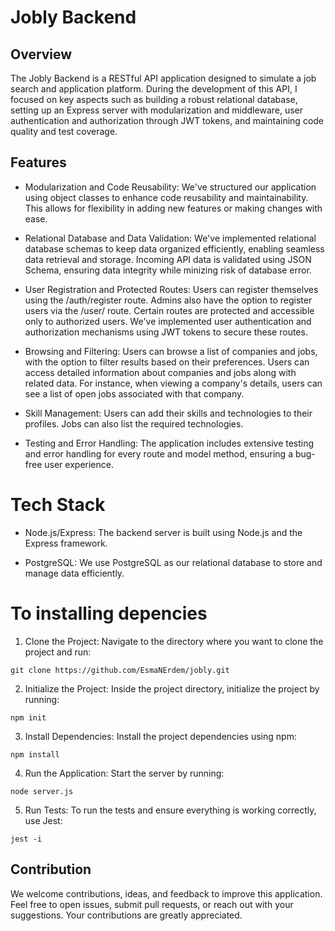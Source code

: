 # Jobly Backend

## Overview

The Jobly Backend is a RESTful API application designed to simulate a job search and application platform. During the development of this API, I focused on key aspects such as building a robust relational database, setting up an Express server with modularization and middleware, user authentication and authorization through JWT tokens, and maintaining code quality and test coverage.

## Features

* Modularization and Code Reusability: We've structured our application using object classes to enhance code reusability and maintainability. This allows for flexibility in adding new features or making changes with ease.

* Relational Database and Data Validation: We've implemented relational database schemas to keep data organized efficiently, enabling seamless data retrieval and storage. Incoming API data is validated using JSON Schema, ensuring data integrity while minizing risk of database error. 

* User Registration and Protected Routes: Users can register themselves using the /auth/register route. Admins also have the option to register users via the /user/ route. Certain routes are protected and accessible only to authorized users. We've implemented user authentication and authorization mechanisms using JWT tokens to secure these routes.

* Browsing and Filtering: Users can browse a list of companies and jobs, with the option to filter results based on their preferences. Users can access detailed information about companies and jobs along with related data. For instance, when viewing a company's details, users can see a list of open jobs associated with that company.

* Skill Management: Users can add their skills and technologies to their profiles. Jobs can also list the required technologies.

* Testing and Error Handling: The application includes extensive testing and error handling for every route and model method, ensuring a bug-free user experience.

# Tech Stack

* Node.js/Express: The backend server is built using Node.js and the Express framework.

* PostgreSQL: We use PostgreSQL as our relational database to store and manage data efficiently.

# To installing depencies 

1. Clone the Project: Navigate to the directory where you want to clone the project and run:

```
git clone https://github.com/EsmaNErdem/jobly.git

```
2. Initialize the Project: Inside the project directory, initialize the project by running: 

```
npm init

```
3. Install Dependencies: Install the project dependencies using npm:

```
npm install

```

4. Run the Application: Start the server by running:

```
node server.js
```
    
5. Run Tests: To run the tests and ensure everything is working correctly, use Jest:

```
jest -i
```


## Contribution

We welcome contributions, ideas, and feedback to improve this application. Feel free to open issues, submit pull requests, or reach out with your suggestions. Your contributions are greatly appreciated.
